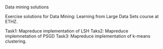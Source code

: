 Data mining solutions

Exercise solutions for Data Mining: Learning from Large Data Sets course at ETHZ.

Task1: Mapreduce implementation of LSH
Taks2: Mapreduce implemnetation of PSGD
Task3: Mapreduce implementation of k-means clustering.
